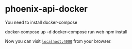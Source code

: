 # phoenix-api-docker
You need to install docker-compose

docker-compose up -d
docker-compose run web npm install

Now you can visit [`localhost:4000`](http://localhost:4000) from your browser.

